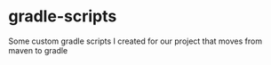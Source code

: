 # gradle-scripts

Some custom gradle scripts I created for our project that moves from maven to gradle

